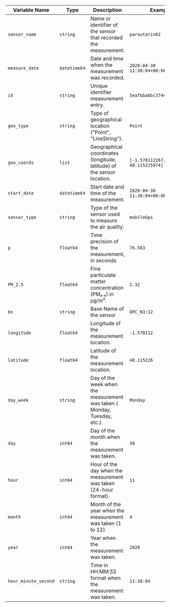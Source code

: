 | **Variable Name**        | **Type**      | **Description**                                                                 | **Example**                       |
|--------------------------|---------------|---------------------------------------------------------------------------------|-----------------------------------|
| `sensor_name`            | `string`      | Name or identifier of the sensor that recorded the measurement.                 | `parautarin02`                    |
| `measure_date`           | `datetime64`  | Date and time when the measurement was recorded.                                | `2020-04-30 11:38:04+00:00`       |
| `id`                     | `string`      | Unique identifier measurement entry.                                            | `5eafbba6bc37446f22a8adfa`        |
| `geo_type`               | `string`      | Type of geographical location ("Point", "LineString").                          | `Point`                           |
| `geo_coords`             | `list`        | Geographical coordinates (longitude, latitude) of the sensor location.          | `[-1.578112267, 48.115225974]`    |
| `start_date`             | `datetime64`  | Start date and time of the measurement.                                         | `2020-04-30 11:38:04+00:00`       |
| `sensor_type`            | `string`      | Type of the sensor used to measure the air quality.                             | `mobileGps`                       |
| `p`                      | `float64`     |Time precision of the measurement, in seconds                                    | `76.583`                          |
| `PM_2.5`                 | `float64`     | Fine particulate matter concentration (PM₂.₅) in µg/m³.                         | `2.32`                            |
| `bn`                     | `string`      | Base Name of the sensor                                                         | `OPC_N3:12`                       |
| `longitude`              | `float64`     | Longitude of the measurement location.                                          | `-1.578112`                       |
| `latitude`               | `float64`     | Latitude of the measurement location.                                           | `48.115226`                       |
| `day_week`               | `string`      | Day of the week when the measurement was taken ( Monday, Tuesday, etc.).        | `Monday`                          |
| `day`                    | `int64`       | Day of the month when the measurement was taken.                                | `30`                              |
| `hour`                   | `int64`       | Hour of the day when the measurement was taken (24-hour format).                | `11`                              |
| `month`                  | `int64`       | Month of the year when the measurement was taken (1 to 12).                     | `4`                               |
| `year`                   | `int64`       | Year when the measurement was taken.                                            | `2020`                            |
| `hour_minute_second`     | `string`      | Time in HH:MM:SS format when the measurement was taken.                         | `11:38:04`                        |

